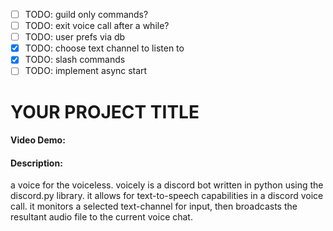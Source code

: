 - [ ] TODO: guild only commands?
- [ ] TODO: exit voice call after a while?
- [ ] TODO: user prefs via db
- [x] TODO: choose text channel to listen to
- [x] TODO: slash commands
- [ ] TODO: implement async start

# YOUR PROJECT TITLE
#### Video Demo:  <URL HERE>
#### Description:
a voice for the voiceless. voicely is a discord bot written in python using the discord.py library. it allows for text-to-speech capabilities in a discord voice call. it monitors a selected text-channel for input, then broadcasts the resultant audio file to the current voice chat. 
